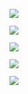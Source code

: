 <a href="https://portal.azure.com/#create/Microsoft.Template/uri/https%3A%2F%2Fraw.github.com%2Fgaurabe%2Farmtemplatesrepository%2Fmaster%2Fcomplete_iotsolution.json"
   target="_blank">
   <img src="http://azuredeploy.net/deploybutton.png"/>
</a>

<a href="https://portal.azure.com/#create/Microsoft.Template/uri/https%3A%2F%2Fraw.github.com%2Fgaurabe%2Farmtemplatesrepository%2Fmaster%2Fiothub.json"
   target="_blank">
   <img src="http://azuredeploy.net/deploybutton.png"/>
</a>
	
<a href="https://portal.azure.com/#create/Microsoft.Template/uri/https%3A%2F%2Fraw.github.com%2Fgaurabe%2Farmtemplatesrepository%2Fmaster%2Fdocumentdb.json"
target="_blank">
	   <img src="http://azuredeploy.net/deploybutton.png"/>
</a>

<a href="https://portal.azure.com/#create/Microsoft.Template/uri/https%3A%2F%2Fraw.github.com%2Fgaurabe%2Farmtemplatesrepository%2Fmaster%2Fsbus.json"
target="_blank">
	   <img src="http://azuredeploy.net/deploybutton.png"/>
</a>

<a href="https://portal.azure.com/#create/Microsoft.Template/uri/https%3A%2F%2Fraw.github.com%2Fgaurabe%2Farmtemplatesrepository%2Fmaster%2Fstream_analytics.json"
target="_blank">
	   <img src="http://azuredeploy.net/deploybutton.png"/>
</a>
